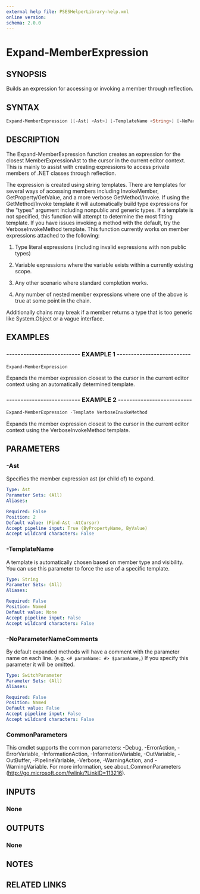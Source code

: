 ```yaml
---
external help file: PSESHelperLibrary-help.xml
online version:
schema: 2.0.0
---
```


# Expand-MemberExpression

## SYNOPSIS

Builds an expression for accessing or invoking a member through reflection.

## SYNTAX

```powershell
Expand-MemberExpression [[-Ast] <Ast>] [-TemplateName <String>] [-NoParameterNameComments] [<CommonParameters>]
```

## DESCRIPTION

The Expand-MemberExpression function creates an expression for the closest MemberExpressionAst to the cursor in the current editor context. This is mainly to assist with creating expressions to access private members of .NET classes through reflection.

The expression is created using string templates. There are templates for several ways of accessing members including InvokeMember, GetProperty/GetValue, and a more verbose GetMethod/Invoke. If using the GetMethod/Invoke template it will automatically build type expressions for the "types" argument including nonpublic and generic types. If a template is not specified, this function will attempt to determine the most fitting template. If you have issues invoking a method with the default, try the VerboseInvokeMethod template. This function currently works on member expressions attached to the following:

1. Type literal expressions (including invalid expressions with non public types)

2. Variable expressions where the variable exists within a currently existing scope.

3. Any other scenario where standard completion works.

4. Any number of nested member expressions where one of the above is true at some point in the chain.


Additionally chains may break if a member returns a type that is too generic like System.Object or a vague interface.

## EXAMPLES

### -------------------------- EXAMPLE 1 --------------------------

```powershell
Expand-MemberExpression
```

Expands the member expression closest to the cursor in the current editor context using an automatically determined template.

### -------------------------- EXAMPLE 2 --------------------------

```powershell
Expand-MemberExpression -Template VerboseInvokeMethod
```

Expands the member expression closest to the cursor in the current editor context using the VerboseInvokeMethod template.

## PARAMETERS

### -Ast

Specifies the member expression ast (or child of) to expand.

```yaml
Type: Ast
Parameter Sets: (All)
Aliases:

Required: False
Position: 2
Default value: (Find-Ast -AtCursor)
Accept pipeline input: True (ByPropertyName, ByValue)
Accept wildcard characters: False
```

### -TemplateName

A template is automatically chosen based on member type and visibility.  You can use this parameter to force the use of a specific template.

```yaml
Type: String
Parameter Sets: (All)
Aliases:

Required: False
Position: Named
Default value: None
Accept pipeline input: False
Accept wildcard characters: False
```

### -NoParameterNameComments

By default expanded methods will have a comment with the parameter name on each line. (e.g. `<# paramName: #> $paramName,`) If you specify this parameter it will be omitted.

```yaml
Type: SwitchParameter
Parameter Sets: (All)
Aliases:

Required: False
Position: Named
Default value: False
Accept pipeline input: False
Accept wildcard characters: False
```

### CommonParameters

This cmdlet supports the common parameters: -Debug, -ErrorAction, -ErrorVariable, -InformationAction, -InformationVariable, -OutVariable, -OutBuffer, -PipelineVariable, -Verbose, -WarningAction, and -WarningVariable. For more information, see about_CommonParameters (http://go.microsoft.com/fwlink/?LinkID=113216).

## INPUTS

### None

## OUTPUTS

### None

## NOTES

## RELATED LINKS

